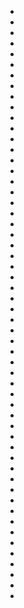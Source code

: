 * [](2017/10/22/on-lying-and-truth-telling.md)
* [](2013/04/21/leafy-boa.md)
* [](2013/04/26/avery-and-the-giant-frog.md)
* [](2013/04/22/drifting-into-dusk.md)
* [](2013/04/02/first-palette.md)
* [](2013/04/09/fern-express.md)
* [](2013/04/16/mahatma.md)
* [](2013/03/27/joanna-and-the-mango-pie.md)
* [](2013/03/29/springs-punctuation-mark.md)
* [](2013/03/06/fractured-fairy-tale-1.md)
* [](2013/03/02/shobe.md)
* [](2013/03/31/smile-r-eeeeel-big.md)
* [](2013/03/11/summer-mischief.md)
* [](2013/12/27/stone-spiderwebs.md)
* [](2013/12/26/double-coat.md)
* [](2013/08/12/viking-now-available-everywhere-else.md)
* [](2013/06/10/maias-feast.md)
* [](2013/02/04/i-promise-not-to-teach-or-train.md)
* [](2013/02/12/summersleep.md)
* [](2013/02/24/rima-xxi.md)
* [](2013/02/17/they-trickle-salty.md)
* [](2013/02/06/joseph.md)
* [](2013/02/19/moses-and-the-great-race.md)
* [](2013/02/09/thorny-silk.md)
* [](2013/01/25/rio-at-twilight.md)
* [](2013/01/21/castle-in-the-clouds.md)
* [](2013/01/04/its-sad-enough-to-shade-your-face.md)
* [](2013/01/14/bread-and-water.md)
* [](2013/01/03/moon-in-masts-at-dusk.md)
* [](2013/01/17/244.md)
* [](2013/01/29/easter-roses.md)
* [](2013/01/23/camel-in-the-rain.md)
* [](2013/01/06/at-iguazu-falls.md)
* [](2013/01/07/albaricoque.md)
* [](2013/01/02/cantata.md)
* [](2013/01/19/january-dusk.md)
* [](2013/01/20/pacific-lighthouse.md)
* [](2013/01/09/doggy.md)
* [](2013/01/16/a-screech-of-gulls.md)
* [](2013/01/31/taipei-night-lights.md)
* [](2013/01/01/booksong.md)
* [](2012/12/23/ethan-and-the-spider-web-machine.md)
* [](2012/12/19/froggies.md)
* [](2012/12/19/stacked-a-play-in-one-act.md)
* [](2012/12/19/to-a-fisherwoman.md)
* [](2012/12/19/the-beauty-of-gray.md)
* [](2012/12/19/daniel-as-a-child.md)
* [](2012/12/20/puddles.md)
* [](2012/12/09/viking-interiors-complete.md)
* [](2012/12/09/interior-decorating.md)
* [](2012/12/18/built-a-shelfari-page.md)
* [](2012/12/31/the-big-picture.md)
* [](2015/12/15/cordimancy-now-available.md)
* [](2015/01/04/december-afternoon-ten-thousand-feet.md)
* [](2014/05/21/not-one-of-them-shall-fall-on-the-ground-without-your-father.md)
* [](2014/10/09/finches.md)
